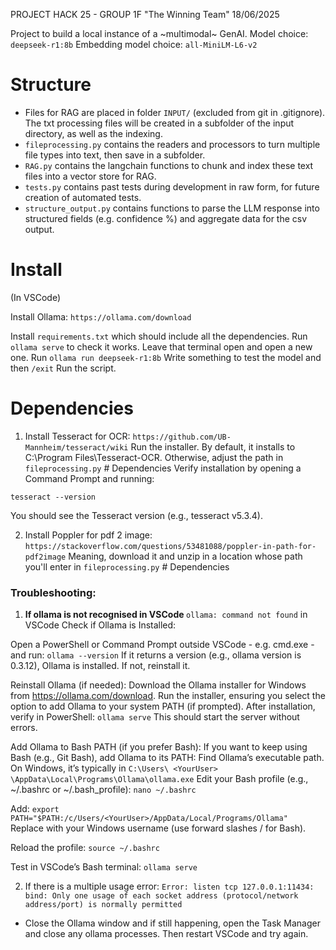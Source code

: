 PROJECT HACK 25 - GROUP 1F "The Winning Team"
18/06/2025

Project to build a local instance of a ~multimodal~ GenAI.
Model choice: ` deepseek-r1:8b `
Embedding model choice: ` all-MiniLM-L6-v2 `

# Structure
* Files for RAG are placed in folder ` INPUT/ ` (excluded from git in .gitignore). The txt processing files will be created in a subfolder of the input directory, as well as the indexing.
* ` fileprocessing.py ` contains the readers and processors to turn multiple file types into text, then save in a subfolder.
* ` RAG.py ` contains the langchain functions to chunk and index these text files into a vector store for RAG.
* ` tests.py ` contains past tests during development in raw form, for future creation of automated tests.
* ` structure_output.py ` contains functions to parse the LLM response into structured fields (e.g. confidence %) and aggregate data for the csv output.


# Install
(In VSCode)

Install Ollama: `https://ollama.com/download`

Install `requirements.txt` which should include all the dependencies.
Run `ollama serve` to check it works. Leave that terminal open and open a new one.
Run `ollama run deepseek-r1:8b`
Write something to test the model and then `/exit`
Run the script.

# Dependencies

1. Install Tesseract for OCR: ` https://github.com/UB-Mannheim/tesseract/wiki `
Run the installer. By default, it installs to C:\Program Files\Tesseract-OCR. Otherwise, adjust the path in ` fileprocessing.py ` # Dependencies
Verify installation by opening a Command Prompt and running:

` tesseract --version `

You should see the Tesseract version (e.g., tesseract v5.3.4).

2. Install Poppler for pdf 2 image: ` https://stackoverflow.com/questions/53481088/poppler-in-path-for-pdf2image `
Meaning, download it and unzip in a location whose path you'll enter in ` fileprocessing.py ` # Dependencies


### Troubleshooting: 

1. <b> If ollama is not recognised in VSCode </b>
` ollama: command not found ` in VSCode
Check if Ollama is Installed:

Open a PowerShell or Command Prompt outside VSCode - e.g. cmd.exe - and run:
` ollama --version `
If it returns a version (e.g., ollama version is 0.3.12), Ollama is installed. If not, reinstall it.

Reinstall Ollama (if needed): Download the Ollama installer for Windows from https://ollama.com/download. 
Run the installer, ensuring you select the option to add Ollama to your system PATH (if prompted).
After installation, verify in PowerShell:
` ollama serve `
This should start the server without errors.

Add Ollama to Bash PATH (if you prefer Bash):
If you want to keep using Bash (e.g., Git Bash), add Ollama to its PATH:
Find Ollama’s executable path. On Windows, it’s typically in ` C:\Users\ <YourUser> \AppData\Local\Programs\Ollama\ollama.exe `
Edit your Bash profile (e.g., ~/.bashrc or ~/.bash_profile):
` nano ~/.bashrc `

Add:
`export PATH="$PATH:/c/Users/<YourUser>/AppData/Local/Programs/Ollama" `
Replace <YourUser> with your Windows username (use forward slashes / for Bash).

Reload the profile:
`source ~/.bashrc `

Test in VSCode’s Bash terminal:
`ollama serve `

2. If there is a multiple usage error: `Error: listen tcp 127.0.0.1:11434: bind: Only one usage of each socket address (protocol/network address/port) is normally permitted`
* Close the Ollama window and if still happening, open the Task Manager and close any ollama processes. Then restart VSCode and try again.



